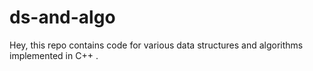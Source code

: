 # ds-and-algo
Hey, this repo contains code for various data structures and algorithms implemented in C++ .
